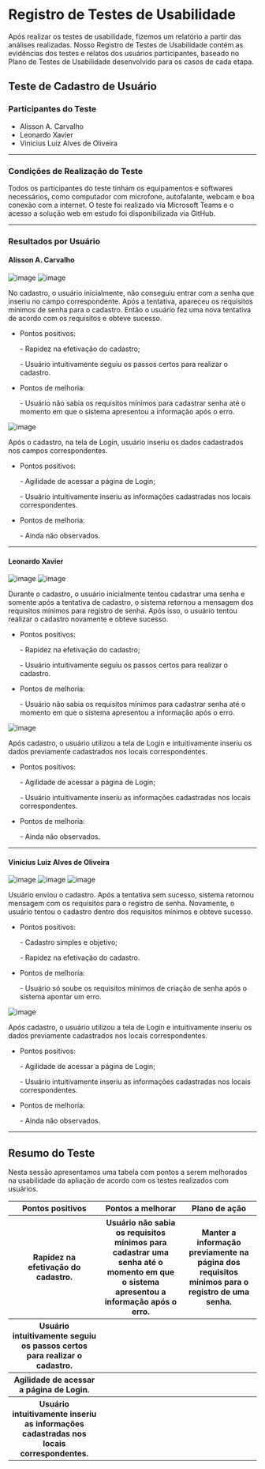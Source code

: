 # Registro de Testes de Usabilidade
<p>Após realizar os testes de usabilidade, fizemos um relatório a partir das análises realizadas. Nosso Registro de Testes de Usabilidade contém as evidências dos testes e relatos dos usuários participantes, baseado no Plano de Testes de Usabilidade desenvolvido para os casos de cada etapa.</p>

## Teste de Cadastro de Usuário
### Participantes do Teste
<ul>
<li>Alisson A. Carvalho</li>
<li>Leonardo Xavier</li>
<li>Vinicius Luiz Alves de Oliveira</li>
</ul>
<hr>

### Condições de Realização do Teste
<p>Todos os participantes do teste tinham os equipamentos e softwares necessários, como 
computador com microfone, autofalante, webcam e boa conexão com a internet. O teste foi 
realizado via Microsoft Teams e o acesso a solução web em estudo foi disponibilizada via GitHub.</p>
<hr>

### Resultados por Usuário

#### Alisson A. Carvalho
![image](https://user-images.githubusercontent.com/100442612/198893918-3b935a21-1a52-4a99-bb50-c78136124e5e.png)
![image](https://user-images.githubusercontent.com/100442612/198893959-3bef8410-5c30-4176-aae5-f641cb3ce88c.png)
<p>No cadastro, o usuário inicialmente, não conseguiu entrar com a senha que inseriu no campo 
correspondente. Após a tentativa, apareceu os requisitos mínimos de senha para o cadastro. 
Então o usuário fez uma nova tentativa de acordo com os requisitos e obteve sucesso.</p>
<ul>
    <li>Pontos positivos:</li>
    <p>- Rapidez na efetivação do cadastro;</p>
    <p>- Usuário intuitivamente seguiu os passos certos para realizar o cadastro.</p>
    <li>Pontos de melhoria:</li>
    <p>- Usuário não sabia os requisitos mínimos para cadastrar senha até o momento em que 
o sistema apresentou a informação após o erro.</p>
</ul>

![image](https://user-images.githubusercontent.com/100442612/198893981-4618608c-26fd-40fc-a316-a7c614ca074d.png)
<p>Após o cadastro, na tela de Login, usuário inseriu os dados cadastrados nos campos correspondentes.</p>
<ul>
    <li>Pontos positivos:</li>
    <p>- Agilidade de acessar a página de Login;</p>
    <p>- Usuário intuitivamente inseriu as informações cadastradas nos locais correspondentes.</p>
    <li>Pontos de melhoria:</li>
    <p>- Ainda não observados.</p>
</ul>
<hr>

#### Leonardo Xavier
![image](https://user-images.githubusercontent.com/100442612/198895100-c1ce1d37-746a-4998-87e3-646a7fce86ed.png)
![image](https://user-images.githubusercontent.com/100442612/198895153-bfb2e60a-a854-44d0-a49c-9447cf82fe8d.png)
<p>Durante o cadastro, o usuário inicialmente tentou cadastrar uma senha e somente após a tentativa de cadastro, o sistema retornou a mensagem dos requisitos mínimos para registro de senha. Após isso, o usuário tentou realizar o cadastro novamente e obteve sucesso.</p>
<ul>
    <li>Pontos positivos:</li>
    <p>- Rapidez na efetivação do cadastro;</p>
    <p>- Usuário intuitivamente seguiu os passos certos para realizar o cadastro.</p>
    <li>Pontos de melhoria:</li>
    <p>- Usuário não sabia os requisitos mínimos para cadastrar senha até o momento em que 
o sistema apresentou a informação após o erro.</p>
</ul>

![image](https://user-images.githubusercontent.com/100442612/198895176-cab6c709-1996-4bcb-82e7-f4aa0ff5090d.png)
<p>Após cadastro, o usuário utilizou a tela de Login e intuitivamente inseriu os dados previamente cadastrados nos locais correspondentes.</p>
<ul>
    <li>Pontos positivos:</li>
    <p>- Agilidade de acessar a página de Login;</p>
    <p>- Usuário intuitivamente inseriu as informações cadastradas nos locais correspondentes.</p>
    <li>Pontos de melhoria:</li>
    <p>- Ainda não observados.</p>
</ul>
<hr>

#### Vinicius Luiz Alves de Oliveira
![image](https://user-images.githubusercontent.com/100442612/198893719-5aef5fbe-4186-41f2-b980-46136b025376.png)
![image](https://user-images.githubusercontent.com/100442612/198893642-b300f829-9055-425d-8ff3-0332fd6f1837.png)
![image](https://user-images.githubusercontent.com/100442612/198893842-c4f60497-9172-4291-92fa-42a47ac326e2.png)

<p>Usuário enviou o cadastro. Após a tentativa sem sucesso, sistema retornou mensagem com os requisitos para o registro de senha. Novamente, o usuário tentou o cadastro dentro dos requisitos mínimos e obteve sucesso.</p>
<ul>
    <li>Pontos positivos:</li>
    <p>- Cadastro simples e objetivo;</p>
    <p>- Rapidez na efetivação do cadastro.</p>
    <li>Pontos de melhoria:</li>
    <p>- Usuário só soube os requisitos mínimos de criação de senha após o sistema apontar um erro.</p>
</ul>

![image](https://user-images.githubusercontent.com/100442612/198893819-8872eb88-01cd-4a36-9a99-1f9d1dcf855a.png)
<p>Após cadastro, o usuário utilizou a tela de Login e intuitivamente inseriu os dados previamente cadastrados nos locais correspondentes.</p>
<ul>
    <li>Pontos positivos:</li>
    <p>- Agilidade de acessar a página de Login;</p>
    <p>- Usuário intuitivamente inseriu as informações cadastradas nos locais correspondentes.</p>
    <li>Pontos de melhoria:</li>
    <p>- Ainda não observados.</p>
</ul>
<hr>

## Resumo do Teste
<p>Nesta sessão apresentamos uma tabela com pontos a serem melhorados na usabilidade da apliação de acordo com os testes realizados com usuários.</p>
<table>
<tr>
    <th>Pontos positivos</th>
    <th>Pontos a melhorar</th>
    <th>Plano de ação</th>
</tr>
<tr>
    <th>Rapidez na efetivação do cadastro.</th>
    <th>Usuário não sabia os requisitos mínimos para cadastrar uma senha até o momento em que o sistema apresentou a informação após o erro.</th>
    <th>Manter a informação previamente na página dos requisitos mínimos para o registro de uma senha.</th>
</tr>
<tr>
    <th>Usuário intuitivamente seguiu os passos certos para realizar o cadastro.</th>
    <th></th>
    <th></th>
</tr>
<tr>
    <th>Agilidade de acessar a página de Login.</th>
    <th></th>
    <th></th>
</tr>
<tr>
    <th>Usuário intuitivamente inseriu as informações cadastradas nos locais correspondentes.</th>
    <th></th>
    <th></th>
</tr>
</table>
